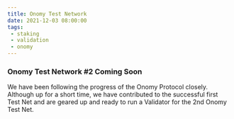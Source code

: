 ```yaml
---
title: Onomy Test Network
date: 2021-12-03 08:00:00
tags:
 - staking
 - validation
 - onomy
---
```

### Onomy Test Network #2 Coming Soon
We have been following the progress of the Onomy Protocol closely. Although up for a short time, we have contributed to the successful first Test Net and are geared up and ready to run a Validator for the 2nd Onomy Test Net. 